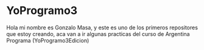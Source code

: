 # YoProgramo3
Hola mi nombre es Gonzalo Masa, y este es uno de los primeros repositores que estoy creando, aca van a ir algunas practicas del curso de Argentina Programa (YoProgramo3Edicion)